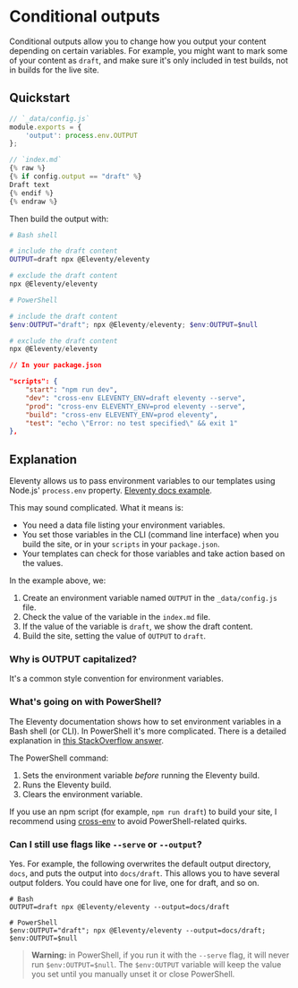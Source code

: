 # Conditional outputs

Conditional outputs allow you to change how you output your content depending on certain variables. For example, you might want to mark some of your content as `draft`, and make sure it's only included in test builds, not in builds for the live site.

## Quickstart

```js
// `_data/config.js`
module.exports = {
    'output': process.env.OUTPUT
};
```

```js
// `index.md`
{% raw %}
{% if config.output == "draft" %}
Draft text
{% endif %}
{% endraw %}
```

Then build the output with:

```bash
# Bash shell

# include the draft content
OUTPUT=draft npx @Eleventy/eleventy

# exclude the draft content
npx @Eleventy/eleventy
```

```powershell
# PowerShell

# include the draft content
$env:OUTPUT="draft"; npx @Eleventy/eleventy; $env:OUTPUT=$null

# exclude the draft content
npx @Eleventy/eleventy
```

```json
// In your package.json

"scripts": {
    "start": "npm run dev",
    "dev": "cross-env ELEVENTY_ENV=draft eleventy --serve",
    "prod": "cross-env ELEVENTY_ENV=prod eleventy --serve",
    "build": "cross-env ELEVENTY_ENV=prod eleventy",
    "test": "echo \"Error: no test specified\" && exit 1"
},
```

## Explanation

Eleventy allows us to pass environment variables to our templates using Node.js' `process.env` property. [Eleventy docs example](https://www.11ty.dev/docs/data-js/#example-exposing-environment-variables).

This may sound complicated. What it means is:
- You need a data file listing your environment variables.
- You set those variables in the CLI (command line interface) when you build the site, or in your `scripts` in your `package.json`.
- Your templates can check for those variables and take action based on the values.

In the example above, we:
1. Create an environment variable named `OUTPUT` in the `_data/config.js` file.
2. Check the value of the variable in the `index.md` file.
3. If the value of the variable is `draft`, we show the draft content.
4. Build the site, setting the value of `OUTPUT` to `draft`.

### Why is OUTPUT capitalized?
It's a common style convention for environment variables.

### What's going on with PowerShell?

The Eleventy documentation shows how to set environment variables in a Bash shell (or CLI). In PowerShell it's more complicated. There is a detailed explanation in [this StackOverflow answer](https://stackoverflow.com/a/43030126/2291838).

The PowerShell command:
1. Sets the environment variable _before_ running the Eleventy build.
2. Runs the Eleventy build.
3. Clears the environment variable.

If you use an npm script (for example, `npm run draft`) to build your site, I recommend using [cross-env](https://www.npmjs.com/package/cross-env) to avoid PowerShell-related quirks.

### Can I still use flags like `--serve` or `--output`?

Yes. For example, the following overwrites the default output directory, `docs`, and puts the output into `docs/draft`. This allows you to have several output folders. You could have one for live, one for draft, and so on.

```shell
# Bash
OUTPUT=draft npx @Eleventy/eleventy --output=docs/draft

# PowerShell
$env:OUTPUT="draft"; npx @Eleventy/eleventy --output=docs/draft; $env:OUTPUT=$null
```

> **Warning:** in PowerShell, if you run it with the `--serve` flag, it will never run `$env:OUTPUT=$null`. The `$env:OUTPUT` variable will keep the value you set until you manually unset it or close PowerShell.